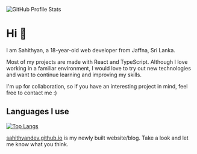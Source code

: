 ![GitHub Profile Stats](https://github-readme-stats.vercel.app/api?username=sahithyandev&count_private=true&show_icons=true)

# Hi 👋

I am Sahithyan, a 18-year-old web developer from Jaffna, Sri Lanka.

Most of my projects are made with React and TypeScript. Although I love working in a familiar environment, I would love to try out new technologies and want to continue learning and improving my skills.  
  
I'm up for collaboration, so if you have an interesting project in mind, feel free to contact me :)  

## Languages I use

[![Top Langs](https://github-readme-stats.vercel.app/api/top-langs/?username=sahithyandev)](https://github.com/anuraghazra/github-readme-stats)

[sahithyandev.github.io](https://sahithyandev.github.io) is my newly built website/blog. Take a look and let me know what you think.
